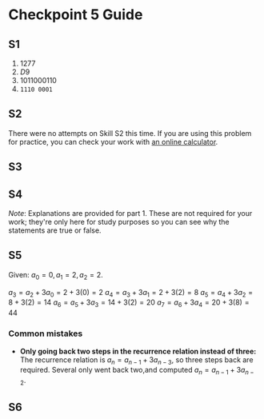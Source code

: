 # Checkpoint 5 Guide 

## S1

1. $1277$
2. $D9$
3. $1011000110$
4. `1110 0001`

## S2

There were no attempts on Skill S2 this time. If you are using this problem for practice, you can check your work with [an online calculator](https://www.calculator.net/binary-calculator.html).

## S3



## S4 

*Note*: Explanations are provided for part 1. These are not required for your work; they're only here for study purposes so you can see why the statements are true or false. 



## S5

Given: $a_0 = 0, a_1 = 2, a_2 = 2$. 

$a_3 = a_2 + 3a_0 = 2 + 3(0) = 2$
$a_4 = a_3 + 3a_1 = 2 + 3(2) = 8$
$a_5 = a_4 + 3a_2 = 8 + 3(2) = 14$
$a_6 = a_5 + 3a_3 = 14 + 3(2) = 20$
$a_7 = a_6 + 3a_4 = 20 + 3(8) = 44$

### Common mistakes

- **Only going back two steps in the recurrence relation instead of three:** The recurrence relation is $a_n = a_{n-1} + 3a_{n-3}$, so three steps back are required. Several only went back two,and computed $a_n = a_{n-1} + 3a_{n-2}$.

## S6
